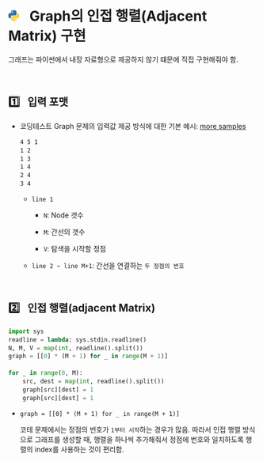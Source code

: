 # <a href="https://www.python.org/"><img src="https://raw.githubusercontent.com/KIMBIBLE/KIMBIBLE/main/icons/python.svg" title="Python" width="22px"/></a>&ensp; Graph의 인접 행렬(Adjacent Matrix) 구현

그래프는 파이썬에서 내장 자료형으로 제공하지 않기 떄문에 직접 구현해줘야 함.

<br/>


## :one:&ensp; 입력 포맷

* 코딩테스트 Graph 문제의 입력값 제공 방식에 대한 기본 예시: [more samples](../../../input_output_style/input_output.md)

    ```txt
    4 5 1
    1 2
    1 3
    1 4
    2 4
    3 4
    ```

    * `line 1`

      *  `N`: Node 갯수

      *  `M`: 간선의 갯수

      *  `V`: 탐색을 시작할 정점

    * `line 2 ~ line M+1`: 간선을 연결하는 `두 정점의 번호`

<br/>

## :two:&ensp; 인접 행렬(adjacent Matrix)

```py
import sys
readline = lambda: sys.stdin.readline()
N, M, V = map(int, readline().split())
graph = [[0] * (M + 1) for _ in range(M + 1)] 

for _ in range(0, M):
    src, dest = map(int, readline().split())
    graph[src][dest] = 1
    graph[src][dest] = 1
```

* `graph = [[0] * (M + 1) for _ in range(M + 1)]`

    코테 문제에서는 정점의 번호가 `1부터 시작`하는 경우가 많음. 따라서 인접 행렬 방식으로 그래프를 생성할 때, 행렬을 하나씩 추가해줘서 정점에 번호와 일치하도록 행렬의 index를 사용하는 것이 편리함.